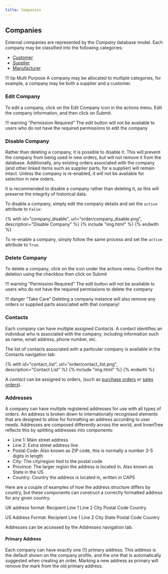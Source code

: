 ```yaml
---
title: Companies
---
```



## Companies

External companies are represented by the *Company* database model. Each company may be classified into the following categories:

- [Customer](../sales/customer.md)
- [Supplier](../purchasing/supplier.md)
- [Manufacturer](../purchasing/manufacturer.md)

!!! tip Multi Purpose
    A company may be allocated to multiple categories, for example, a company may be both a supplier and a customer.

### Edit Company

To edit a company, click on the <span class='fas fa-edit'>Edit Company</span> icon in the actions menu. Edit the company information, and then click on <span class='badge inventree confirm'>Submit</span>.

!!! warning "Permission Required"
    The edit button will not be available to users who do not have the required permissions to edit the company

### Disable Company

Rather than deleting a company, it is possible to disable it. This will prevent the company from being used in new orders, but will not remove it from the database. Additionally, any existing orders associated with the company (and other linked items such as supplier parts, for a supplier) will remain intact. Unless the company is re-enabled, it will not be available for selection in new orders.

It is recommended to disable a company rather than deleting it, as this will preserve the integrity of historical data.

To disable a company, simply edit the company details and set the `active` attribute to `False`:

{% with id="company_disable", url="order/company_disable.png", description="Disable Company" %}
{% include "img.html" %}
{% endwith %}

To re-enable a company, simply follow the same process and set the `active` attribute to `True`.

### Delete Company

To delete a company, click on the <span class='fas fa-trash-alt'></span> icon under the actions menu. Confirm the deletion using the checkbox then click on <span class="badge inventree confirm">Submit</span>

!!! warning "Permission Required"
    The edit button will not be available to users who do not have the required permissions to delete the company

!!! danger "Take Care"
    Deleting a company instance will also remove any orders or supplied parts associated with that company!

### Contacts

Each company can have multiple assigned *Contacts*. A contact identifies an individual who is associated with the company, including information such as name, email address, phone number, etc.

The list of contacts associated with a particular company is available in the <span class='badge inventree nav main'><span class='fas fa-users'></span> Contacts</span> navigation tab:

{% with id="contact_list", url="order/contact_list.png", description="Contact List" %}
{% include "img.html" %}
{% endwith %}


A *contact* can be assigned to orders, (such as [purchase orders](../purchasing/purchase_order.md) or [sales orders](../sales/sales_order.md)).

### Addresses

A company can have multiple registered addresses for use with all types of orders.
An address is broken down to internationally recognised elements that are designed to allow for formatting an address according to user needs.
Addresses are composed differently across the world, and InvenTree reflects this by splitting addresses into components:
- Line 1: Main street address
- Line 2: Extra street address line
- Postal Code: Also known as ZIP code, this is normally a number 3-5 digits in length
- City: The city/region tied to the postal code
- Province: The larger region the address is located in. Also known as State in the US
- Country: Country the address is located in, written in CAPS

Here are a couple of examples of how the address structure differs by country, but these components can construct a correctly formatted address for any given country.

UK address format:
Recipient
Line 1
Line 2
City
Postal Code
Country

US Address Format:
Recipient
Line 1
Line 2
City State Postal Code
Country


Addresses can be accessed by the <span class='badge inventree nav main'><span class='fas fa-map-marked'></span> Addresses</span> navigation tab.

#### Primary Address

Each company can have exactly one (1) primary address.
This address is the default shown on the company profile, and the one that is automatically suggested when creating an order.
Marking a new address as primary will remove the mark from the old primary address.
